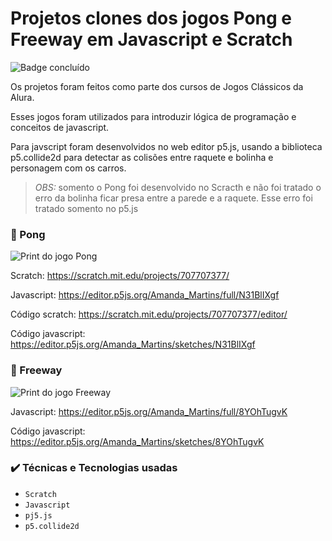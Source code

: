 # Projetos clones dos jogos Pong e Freeway em Javascript e Scratch
![Badge concluído](https://img.shields.io/badge/STATUS-CONCLU%C3%8DDO-yellow)

   Os projetos foram feitos como parte dos cursos de Jogos Clássicos da Alura.
   
   Esses jogos foram utilizados para introduzir lógica de programação e conceitos de javascript.
   
   Para javscript foram desenvolvidos no web editor p5.js, usando a biblioteca p5.collide2d para detectar as colisões entre raquete e bolinha e personagem com os carros.
   
 > *OBS:* somento o Pong foi desenvolvido no Scracth e não foi tratado o erro da bolinha ficar presa entre a parede e a raquete. Esse erro foi tratado somento no p5.js
    
### :ping_pong: Pong
   
   ![Print do jogo Pong](https://i.imgur.com/qLE2S8i.png)
   
   Scratch: https://scratch.mit.edu/projects/707707377/
   
   Javascript: https://editor.p5js.org/Amanda_Martins/full/N31BlIXgf
   
   Código scratch: https://scratch.mit.edu/projects/707707377/editor/
   
   Código javascript: https://editor.p5js.org/Amanda_Martins/sketches/N31BlIXgf
   
### :taxi: Freeway
   
   ![Print do jogo Freeway](https://i.imgur.com/m2VXtpd.png)
   
   Javascript: https://editor.p5js.org/Amanda_Martins/full/8YOhTugvK
   
   Código javascript: https://editor.p5js.org/Amanda_Martins/sketches/8YOhTugvK


### :heavy_check_mark: Técnicas e Tecnologias usadas

   - ``Scratch``
   - ``Javascript``
   - ``pj5.js``
   - ``p5.collide2d`` 
